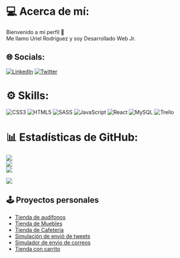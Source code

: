 # 💻 Acerca de mí:
Bienvenido a mi perfil 👋<br>Me llamo Uriel Rodriguez y soy Desarrollado Web Jr.


## 🌐 Socials:
[![LinkedIn](https://img.shields.io/badge/LinkedIn-%230077B5.svg?logo=linkedin&logoColor=white)](https://linkedin.com/in/https://www.linkedin.com/in/urielrdguez/) [![Twitter](https://img.shields.io/badge/Twitter-%231DA1F2.svg?logo=Twitter&logoColor=white)](https://twitter.com/https://twitter.com/RdguezUriel) 

# ⚙️ Skills:
![CSS3](https://img.shields.io/badge/css3-%231572B6.svg?style=for-the-badge&logo=css3&logoColor=white) ![HTML5](https://img.shields.io/badge/html5-%23E34F26.svg?style=for-the-badge&logo=html5&logoColor=white) ![SASS](https://img.shields.io/badge/SASS-hotpink.svg?style=for-the-badge&logo=SASS&logoColor=white) ![JavaScript](https://img.shields.io/badge/javascript-%23323330.svg?style=for-the-badge&logo=javascript&logoColor=%23F7DF1E) ![React](https://img.shields.io/badge/react-%2320232a.svg?style=for-the-badge&logo=react&logoColor=%2361DAFB) ![MySQL](https://img.shields.io/badge/mysql-%2300f.svg?style=for-the-badge&logo=mysql&logoColor=white) ![Trello](https://img.shields.io/badge/Trello-%23026AA7.svg?style=for-the-badge&logo=Trello&logoColor=white) 
# 📊 Estadísticas de GitHub:
![](https://github-readme-stats.vercel.app/api?username=UrielCode&theme=vue-dark&hide_border=true&include_all_commits=false&count_private=false)<br/>
![](https://github-readme-streak-stats.herokuapp.com/?user=UrielCode&theme=vue-dark&hide_border=true)<br/>
![](https://github-readme-stats.vercel.app/api/top-langs/?username=UrielCode&theme=vue-dark&hide_border=true&include_all_commits=false&count_private=false&layout=compact)

[![](https://visitcount.itsvg.in/api?id=UrielCode&icon=2&color=4)](https://visitcount.itsvg.in)

<!-- Proudly created with GPRM ( https://gprm.itsvg.in ) -->

## 🕹️ Proyectos personales

- [Tienda de audifonos](https://urielcode.github.io/tienda-audifonos/)
- [Tienda de Muebles](https://urielcode.github.io/proyecto-tienda/)
- [Tienda de Cafetería](https://urielcode.github.io/pagina-cafeteria/)
- [Simulación de envió de tweets](https://urielcode.github.io/tweets-local-storage/)
- [Simulador de envio de correos](https://urielcode.github.io/simulador-envio-correos/)
- [Tienda con carrito](https://urielcode.github.io/tienda-carrito/)

